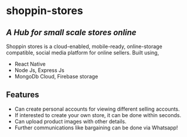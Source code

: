 # shoppin-stores

## _A Hub for small scale stores online_



Shoppin stores is a cloud-enabled, mobile-ready, online-storage compatible,
social media platform for online sellers. Built using,

- React Native 
- Node Js, Express Js
- MongoDb Cloud, Firebase storage 

## Features

- Can create personal accounts for viewing different selling accounts.
- If interested to create your own store, it can be done within seconds.
- Can upload product images with other details.
- Further communications like bargaining can be done via Whatsapp!
